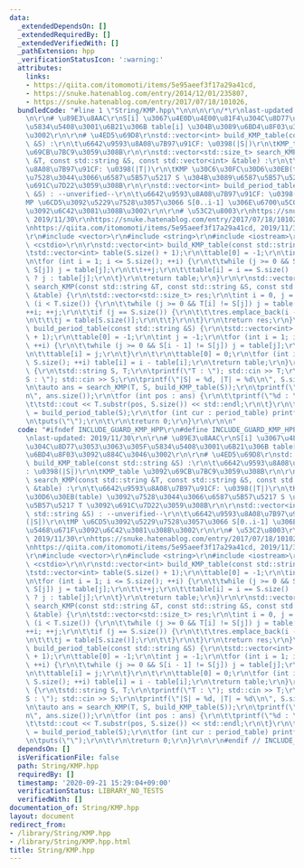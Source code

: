 ```yaml
---
data:
  _extendedDependsOn: []
  _extendedRequiredBy: []
  _extendedVerifiedWith: []
  _pathExtension: hpp
  _verificationStatusIcon: ':warning:'
  attributes:
    links:
    - https://qiita.com/itomomoti/items/5e95aeef3f17a29a41cd,
    - https://snuke.hatenablog.com/entry/2014/12/01/235807,
    - https://snuke.hatenablog.com/entry/2017/07/18/101026,
  bundledCode: "#line 1 \"String/KMP.hpp\"\n\n\n\r\n/*\r\nlast-updated: 2019/11/30\r\
    \n\r\n# \u89E3\u8AAC\r\nS[i] \u3067\u4E0D\u4E00\u81F4\u304C\u8D77\u3053\u3063\u305F\
    \u5834\u5408\u3001\u6B21\u306B table[i] \u304B\u3089\u6BD4\u8F03\u3092\u884C\u3046\
    \u3002\r\n\r\n# \u4ED5\u69D8\r\nstd::vector<int> build_KMP_table(const std::string\
    \ &S) :\r\n\t\u6642\u9593\u8A08\u7B97\u91CF: \u0398(|S|)\r\n\tKMP_table \u3092\
    \u69CB\u7BC9\u3059\u308B\r\n\r\nstd::vector<std::size_t> search_KMP(const std::string\
    \ &T, const std::string &S, const std::vector<int> &table) :\r\n\t\u6642\u9593\
    \u8A08\u7B97\u91CF: \u0398(|T|)\r\n\tKMP \u30C6\u30FC\u30D6\u30EB(table) \u3092\
    \u7528\u3044\u3066\u6587\u5B57\u5217 S \u304B\u3089\u6587\u5B57\u5217 T \u3092\
    \u691C\u7D22\u3059\u308B\r\n\r\nstd::vector<int> build_period_table(const std::string\
    \ &S) : --unverified--\r\n\t\u6642\u9593\u8A08\u7B97\u91CF: \u0398(|S|)\r\n\t\
    MP \u6CD5\u3092\u5229\u7528\u3057\u3066 S[0..i-1] \u306E\u6700\u5C0F\u5468\u671F\
    \u3092\u6C42\u3081\u308B\u3002\r\n\r\n# \u53C2\u8003\r\nhttps://snuke.hatenablog.com/entry/2014/12/01/235807,\
    \ 2019/11/30\r\nhttps://snuke.hatenablog.com/entry/2017/07/18/101026, 2019/11/30\r\
    \nhttps://qiita.com/itomomoti/items/5e95aeef3f17a29a41cd, 2019/11/30\r\n*/\r\n\
    \r\n#include <vector>\r\n#include <string>\r\n#include <iostream>\r\n#include\
    \ <cstdio>\r\n\r\nstd::vector<int> build_KMP_table(const std::string &S) {\r\n\
    \tstd::vector<int> table(S.size() + 1);\r\n\ttable[0] = -1;\r\n\tint j = -1;\r\
    \n\tfor (int i = 1; i <= S.size(); ++i) {\r\n\t\twhile (j >= 0 && S[i - 1] !=\
    \ S[j]) j = table[j];\r\n\t\t++j;\r\n\t\ttable[i] = i == S.size() || S[i] != S[j]\
    \ ? j : table[j];\r\n\t}\r\n\treturn table;\r\n}\r\n\r\nstd::vector<std::size_t>\
    \ search_KMP(const std::string &T, const std::string &S, const std::vector<int>\
    \ &table) {\r\n\tstd::vector<std::size_t> res;\r\n\tint i = 0, j = 0;\r\n\twhile\
    \ (i < T.size()) {\r\n\t\twhile (j >= 0 && T[i] != S[j]) j = table[j];\r\n\t\t\
    ++i; ++j;\r\n\t\tif (j == S.size()) {\r\n\t\t\tres.emplace_back(i - S.size());\r\
    \n\t\t\tj = table[S.size()];\r\n\t\t}\r\n\t}\r\n\treturn res;\r\n}\r\n\r\nstd::vector<int>\
    \ build_period_table(const std::string &S) {\r\n\tstd::vector<int> table(S.size()\
    \ + 1);\r\n\ttable[0] = -1;\r\n\tint j = -1;\r\n\tfor (int i = 1; i <= S.size();\
    \ ++i) {\r\n\t\twhile (j >= 0 && S[i - 1] != S[j]) j = table[j];\r\n\t\t++j;\r\
    \n\t\ttable[i] = j;\r\n\t}\r\n\t\r\n\ttable[0] = 0;\r\n\tfor (int i = 1; i <=\
    \ S.size(); ++i) table[i] = i - table[i];\r\n\treturn table;\r\n}\r\n\r\nint main()\
    \ {\r\n\tstd::string S, T;\r\n\tprintf(\"T : \"); std::cin >> T;\r\n\tprintf(\"\
    S : \"); std::cin >> S;\r\n\tprintf(\"|S| = %d, |T| = %d\\n\", S.size(), T.size());\r\
    \n\tauto ans = search_KMP(T, S, build_KMP_table(S));\r\n\tprintf(\"%d found\\\
    n\", ans.size());\r\n\tfor (int pos : ans) {\r\n\t\tprintf(\"%d : \", pos);\r\n\
    \t\tstd::cout << T.substr(pos, S.size()) << std::endl;\r\n\t}\r\n\tauto period_table\
    \ = build_period_table(S);\r\n\tfor (int cur : period_table) printf(\"%d \", cur);\r\
    \n\tputs(\"\");\r\n\t\r\n\treturn 0;\r\n}\r\n\r\n\n"
  code: "#ifndef INCLUDE_GUARD_KMP_HPP\r\n#define INCLUDE_GUARD_KMP_HPP\r\n\r\n/*\r\
    \nlast-updated: 2019/11/30\r\n\r\n# \u89E3\u8AAC\r\nS[i] \u3067\u4E0D\u4E00\u81F4\
    \u304C\u8D77\u3053\u3063\u305F\u5834\u5408\u3001\u6B21\u306B table[i] \u304B\u3089\
    \u6BD4\u8F03\u3092\u884C\u3046\u3002\r\n\r\n# \u4ED5\u69D8\r\nstd::vector<int>\
    \ build_KMP_table(const std::string &S) :\r\n\t\u6642\u9593\u8A08\u7B97\u91CF\
    : \u0398(|S|)\r\n\tKMP_table \u3092\u69CB\u7BC9\u3059\u308B\r\n\r\nstd::vector<std::size_t>\
    \ search_KMP(const std::string &T, const std::string &S, const std::vector<int>\
    \ &table) :\r\n\t\u6642\u9593\u8A08\u7B97\u91CF: \u0398(|T|)\r\n\tKMP \u30C6\u30FC\
    \u30D6\u30EB(table) \u3092\u7528\u3044\u3066\u6587\u5B57\u5217 S \u304B\u3089\u6587\
    \u5B57\u5217 T \u3092\u691C\u7D22\u3059\u308B\r\n\r\nstd::vector<int> build_period_table(const\
    \ std::string &S) : --unverified--\r\n\t\u6642\u9593\u8A08\u7B97\u91CF: \u0398\
    (|S|)\r\n\tMP \u6CD5\u3092\u5229\u7528\u3057\u3066 S[0..i-1] \u306E\u6700\u5C0F\
    \u5468\u671F\u3092\u6C42\u3081\u308B\u3002\r\n\r\n# \u53C2\u8003\r\nhttps://snuke.hatenablog.com/entry/2014/12/01/235807,\
    \ 2019/11/30\r\nhttps://snuke.hatenablog.com/entry/2017/07/18/101026, 2019/11/30\r\
    \nhttps://qiita.com/itomomoti/items/5e95aeef3f17a29a41cd, 2019/11/30\r\n*/\r\n\
    \r\n#include <vector>\r\n#include <string>\r\n#include <iostream>\r\n#include\
    \ <cstdio>\r\n\r\nstd::vector<int> build_KMP_table(const std::string &S) {\r\n\
    \tstd::vector<int> table(S.size() + 1);\r\n\ttable[0] = -1;\r\n\tint j = -1;\r\
    \n\tfor (int i = 1; i <= S.size(); ++i) {\r\n\t\twhile (j >= 0 && S[i - 1] !=\
    \ S[j]) j = table[j];\r\n\t\t++j;\r\n\t\ttable[i] = i == S.size() || S[i] != S[j]\
    \ ? j : table[j];\r\n\t}\r\n\treturn table;\r\n}\r\n\r\nstd::vector<std::size_t>\
    \ search_KMP(const std::string &T, const std::string &S, const std::vector<int>\
    \ &table) {\r\n\tstd::vector<std::size_t> res;\r\n\tint i = 0, j = 0;\r\n\twhile\
    \ (i < T.size()) {\r\n\t\twhile (j >= 0 && T[i] != S[j]) j = table[j];\r\n\t\t\
    ++i; ++j;\r\n\t\tif (j == S.size()) {\r\n\t\t\tres.emplace_back(i - S.size());\r\
    \n\t\t\tj = table[S.size()];\r\n\t\t}\r\n\t}\r\n\treturn res;\r\n}\r\n\r\nstd::vector<int>\
    \ build_period_table(const std::string &S) {\r\n\tstd::vector<int> table(S.size()\
    \ + 1);\r\n\ttable[0] = -1;\r\n\tint j = -1;\r\n\tfor (int i = 1; i <= S.size();\
    \ ++i) {\r\n\t\twhile (j >= 0 && S[i - 1] != S[j]) j = table[j];\r\n\t\t++j;\r\
    \n\t\ttable[i] = j;\r\n\t}\r\n\t\r\n\ttable[0] = 0;\r\n\tfor (int i = 1; i <=\
    \ S.size(); ++i) table[i] = i - table[i];\r\n\treturn table;\r\n}\r\n\r\nint main()\
    \ {\r\n\tstd::string S, T;\r\n\tprintf(\"T : \"); std::cin >> T;\r\n\tprintf(\"\
    S : \"); std::cin >> S;\r\n\tprintf(\"|S| = %d, |T| = %d\\n\", S.size(), T.size());\r\
    \n\tauto ans = search_KMP(T, S, build_KMP_table(S));\r\n\tprintf(\"%d found\\\
    n\", ans.size());\r\n\tfor (int pos : ans) {\r\n\t\tprintf(\"%d : \", pos);\r\n\
    \t\tstd::cout << T.substr(pos, S.size()) << std::endl;\r\n\t}\r\n\tauto period_table\
    \ = build_period_table(S);\r\n\tfor (int cur : period_table) printf(\"%d \", cur);\r\
    \n\tputs(\"\");\r\n\t\r\n\treturn 0;\r\n}\r\n\r\n#endif // INCLUDE_GUARD_KMP_HPP"
  dependsOn: []
  isVerificationFile: false
  path: String/KMP.hpp
  requiredBy: []
  timestamp: '2020-09-21 15:29:04+09:00'
  verificationStatus: LIBRARY_NO_TESTS
  verifiedWith: []
documentation_of: String/KMP.hpp
layout: document
redirect_from:
- /library/String/KMP.hpp
- /library/String/KMP.hpp.html
title: String/KMP.hpp
---
```

